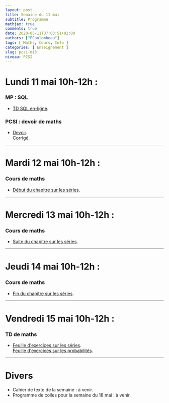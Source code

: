 ```yaml
---
layout: post
title: Semaine du 11 mai
subtitle: Programme
mathjax: true
comments: true
date: 2020-05-11T07:03:51+02:00
authors: ["FCoulombeau"]
tags: [ Maths, Cours, Info ]
categories: [ Enseignement ]
slug: pcsi-m13
niveau: PCSI
---
```


# Lundi 11 mai 10h-12h :
### MP : SQL

- [TD SQL en-ligne](https://fcoulombeau.github.io/cours/MP-SQL.pdf).

### PCSI : devoir de maths

- [Devoir](https://fcoulombeau.github.io/cours/PCSI-Devoir-11052020.pdf).  
  [Corrigé](https://fcoulombeau.github.io/cours/PCSI-DevoirCor-11052020.pdf).  
  
---

# Mardi 12 mai 10h-12h :
### Cours de maths
- [Début du chapitre sur les séries](https://fcoulombeau.github.io/cours/PCSI-Cours-12052020.pdf).

---

# Mercredi 13 mai 10h-12h : 
### Cours de maths

- [Suite du chapitre sur les séries](https://fcoulombeau.github.io/cours/PCSI-Cours-13052020.pdf).

---

# Jeudi 14 mai 10h-12h : 
### Cours de maths

- [Fin du chapitre sur les séries](https://fcoulombeau.github.io/cours/PCSI-Cours-14052020.pdf).

---

# Vendredi 15 mai 10h-12h : 
### TD de maths

- [Feuille d'exercices sur les séries](https://fcoulombeau.github.io/cours/PCSI-Exo-15052020.pdf).  
  [Feuille d'exercices sur les probabilités](https://fcoulombeau.github.io/cours/PCSI-Exo-05052020.pdf).

---

# Divers

- Cahier de texte de la semaine : à venir.
- Programme de colles pour la semaine du 18 mai : à venir.